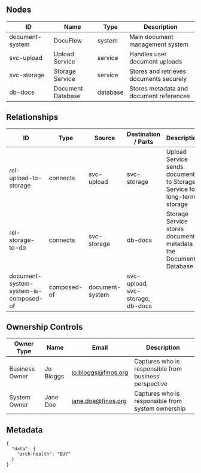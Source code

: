 ## Nodes

| ID            | Name           | Type     | Description                          |
|---------------|----------------|----------|--------------------------------------|
| document-system | DocuFlow       | system | Main document management system |
| svc-upload | Upload Service       | service | Handles user document uploads |
| svc-storage | Storage Service       | service | Stores and retrieves documents securely |
| db-docs | Document Database       | database | Stores metadata and document references |

## Relationships

| ID               | Type         | Source       | Destination / Parts | Description |
|------------------|--------------|---------------|----------------------|-------------|
| rel-upload-to-storage | connects      | svc-upload | svc-storage | Upload Service sends documents to Storage Service for long-term storage |
| rel-storage-to-db | connects      | svc-storage | db-docs | Storage Service stores document metadata in the Document Database |
| document-system-system-is-composed-of | composed-of   | document-system | svc-upload, svc-storage, db-docs | |


## Ownership Controls

| Owner Type      | Name        | Email               | Description                        |
|-----------------|-------------|---------------------|------------------------------------|
| Business Owner | Jo Bloggs | jo.bloggs@finos.org | Captures who is responsible from business perspective |
| System Owner | Jane Doe | jane.doe@finos.org | Captures who is responsible from system ownership |


## Metadata
```
{
  "data": {
    "arch-health": "BUY"
  }
}
```